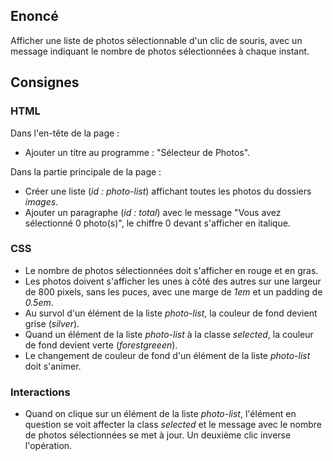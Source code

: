 ## Enoncé

Afficher une liste de photos sélectionnable d'un clic de souris, avec un message indiquant le nombre de photos sélectionnées à chaque instant.

## Consignes

### HTML

Dans l'en-tête de  la page :

* Ajouter un titre au programme : "Sélecteur de Photos".

Dans la partie principale de la page :

* Créer une liste (*id : photo-list*) affichant toutes les photos du dossiers *images*.
* Ajouter un paragraphe (*id : total*) avec le message "Vous avez sélectionné 0 photo(s)", le chiffre 0 devant s'afficher en italique.

### CSS

* Le nombre de photos sélectionnées doit s'afficher en rouge et en gras.
* Les photos doivent s'afficher les unes à côté des autres sur une largeur de 800 pixels, sans les puces, avec une marge de *1em* et un padding de *0.5em*.
* Au survol d'un élément de la liste *photo-list*, la couleur de fond devient grise (*silver*).
* Quand un élément de la liste *photo-list* à la classe *selected*, la couleur de fond devient verte (*forestgreeen*).
* Le changement de couleur de fond d'un élément de la liste *photo-list* doit s'animer.

### Interactions

* Quand on clique sur un élément de la liste *photo-list*, l'élément en question se voit affecter la class *selected* et le message avec le nombre de photos sélectionnées se met à jour. Un deuxième clic inverse l'opération.

